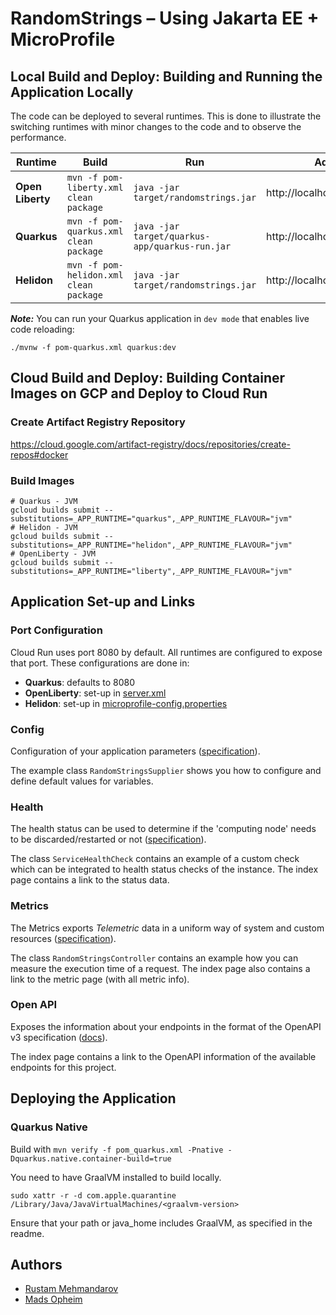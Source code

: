 # RandomStrings – Using Jakarta EE + MicroProfile

## Local Build and Deploy: Building and Running the Application Locally

The code can be deployed to several runtimes. This is done to illustrate the switching runtimes with minor changes to the code and to observe the performance.

| Runtime          | Build                                      | Run                                                | Address                       |
|------------------|--------------------------------------------|----------------------------------------------------|-------------------------------|
| **Open Liberty** | ```mvn -f pom-liberty.xml clean package``` | ```java -jar target/randomstrings.jar```           | http://localhost:9080/api/rnd |
| **Quarkus**      | ```mvn -f pom-quarkus.xml clean package``` | ```java -jar target/quarkus-app/quarkus-run.jar``` | http://localhost:8080/api/rnd |
| **Helidon**      | ```mvn -f pom-helidon.xml clean package``` | ```java -jar target/randomstrings.jar```           | http://localhost:8080/api/rnd |

**_Note:_** You can run your Quarkus application in `dev mode` that enables live code reloading:

```shell script
./mvnw -f pom-quarkus.xml quarkus:dev
```

## Cloud Build and Deploy: Building Container Images on GCP and Deploy to Cloud Run

### Create Artifact Registry Repository
https://cloud.google.com/artifact-registry/docs/repositories/create-repos#docker

### Build Images
```shell script
# Quarkus - JVM
gcloud builds submit --substitutions=_APP_RUNTIME="quarkus",_APP_RUNTIME_FLAVOUR="jvm"
# Helidon - JVM
gcloud builds submit --substitutions=_APP_RUNTIME="helidon",_APP_RUNTIME_FLAVOUR="jvm"
# OpenLiberty - JVM
gcloud builds submit --substitutions=_APP_RUNTIME="liberty",_APP_RUNTIME_FLAVOUR="jvm"
```

## Application Set-up and Links
### Port Configuration
Cloud Run uses port 8080 by default. All runtimes are configured to expose that port. These configurations are done in: 

* **Quarkus**: defaults to 8080
* **OpenLiberty**: set-up in [server.xml](src/main/liberty/config/server.xml)
* **Helidon**: set-up in [microprofile-config.properties](src/main/resources/META-INF/microprofile-config.properties)

### Config
Configuration of your application parameters ([specification][2]).

The example class `RandomStringsSupplier` shows you how to configure and define default values for variables.

### Health
The health status can be used to determine if the 'computing node' needs to be discarded/restarted or not ([specification][3]).

The class `ServiceHealthCheck` contains an example of a custom check which can be integrated to health status checks of the instance.  The index page contains a link to the status data.

### Metrics
The Metrics exports _Telemetric_ data in a uniform way of system and custom resources ([specification][4]).

The class `RandomStringsController` contains an example how you can measure the execution time of a request. The index page also contains a link to the metric page (with all metric info).

### Open API
Exposes the information about your endpoints in the format of the OpenAPI v3 specification ([docs][5]).

The index page contains a link to the OpenAPI information of the available endpoints for this project.

## Deploying the Application

### Quarkus Native
Build with `mvn verify -f pom_quarkus.xml -Pnative -Dquarkus.native.container-build=true`

You need to have GraalVM installed to build locally.

```shell script
sudo xattr -r -d com.apple.quarantine /Library/Java/JavaVirtualMachines/<graalvm-version>
```

Ensure that your path or java_home includes GraalVM, as specified in the readme.

## Authors
- [Rustam Mehmandarov][6]
- [Mads Opheim][7]


[1]: https://microprofile.io/
[2]: https://microprofile.io/project/eclipse/microprofile-config
[3]: https://microprofile.io/project/eclipse/microprofile-health
[4]: https://microprofile.io/project/eclipse/microprofile-metrics
[5]: https://microprofile.io/project/eclipse/microprofile-open-api
[6]: https://github.com/mehmandarov
[7]: https://github.com/madsop